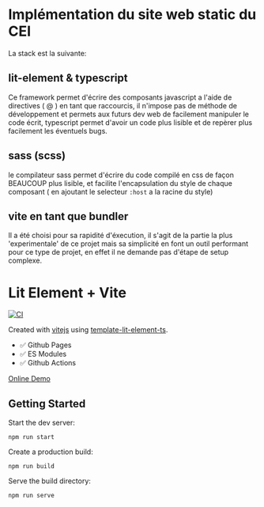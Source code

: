 # Implémentation du site web static du CEI

La stack est la suivante:

## lit-element & typescript
Ce framework permet d'écrire des composants javascript a l'aide de directives ( @ ) en tant que raccourcis, il n'impose pas de méthode de développement et permets aux futurs dev web de facilement manipuler le code écrit, typescript permet d'avoir un code plus lisible et de repèrer plus facilement les éventuels bugs.

## sass (scss)
le compilateur sass permet d'écrire du code compilé en css de façon BEAUCOUP plus lisible, et facilite l'encapsulation du style de chaque composant ( en ajoutant le selecteur `:host` a la racine du style)

## vite en tant que bundler
Il a été choisi pour sa rapidité d'éxecution, il s'agit de la partie la plus 'experimentale' de ce projet mais sa simplicité en font un outil performant pour ce type de projet, en effet il ne demande pas d'étape de setup complexe.

# Lit Element + Vite

[![CI](https://github.com/rodydavis/vite-lit-element-starter/actions/workflows/ci.yml/badge.svg)](https://github.com/rodydavis/vite-lit-element-starter/actions/workflows/ci.yml)

Created with [vitejs](https://github.com/vitejs/vite) using [template-lit-element-ts](https://github.com/vitejs/vite/tree/main/packages/create-app/template-lit-element-ts).

- ✅  Github Pages
- ✅  ES Modules
- ✅  Github Actions

[Online Demo](https://rodydavis.github.io/vite-lit-element-starter/)

## Getting Started

Start the dev server:

`npm run start`

Create a production build:

`npm run build`

Serve the build directory:

`npm run serve`